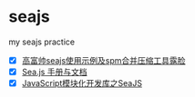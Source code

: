 # seajs
my seajs practice

- [x] [高富帅seajs使用示例及spm合并压缩工具露脸](http://www.zhangxinxu.com/wordpress/?p=2476)
- [x] [Sea.js 手册与文档](http://www.zhangxinxu.com/sp/seajs/docs/zh-cn/)
- [x] [JavaScript模块化开发库之SeaJS](http://www.cnblogs.com/snandy/archive/2012/03/30/2423612.html) 